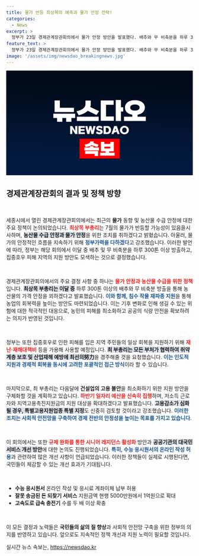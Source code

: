 ```yaml
---
title: 물가 반등 최상목의 예측과 물가 안정 전략!
categories:
  - News
excerpt: >
  정부가 23일 경제관계장관회의에서 물가 안정 방안을 발표했다. 배추와 무 비축분을 하루 300톤 방출하고, 다음달 건설업 일자리 지원 대책도 마련할 계획. 농산물 수급 정상화와 취약계층 보호를 위해 총력 대응한다.
feature_text: >
  정부가 23일 경제관계장관회의에서 물가 안정 방안을 발표했다. 배추와 무 비축분을 하루 300톤 방출하고, 다음달 건설업 일자리 지원 대책도 마련할 계획. 농산물 수급 정상화와 취약계층 보호를 위해 총력 대응한다.
image: '/assets/img/newsdao_breakingnews.jpg'
---
```


<p><img src="/assets/img/newsdao_breakingnews.jpg" alt="implanttips 속보" /></p>

<h2 data-ke-size="size26">경제관계장관회의 결과 및 정책 방향</h2>

<p data-ke-size="size16">&nbsp;</p>

<p>세종시에서 열린 경제관계장관회의에서는 최근의 <strong>물가</strong> 동향 및 농산물 수급 안정에 대한 주요 정책이 논의되었습니다. <b><span style="color: #ee2323;">최상목 부총리</span></b>는 7월의 물가가 반등할 가능성이 있음을시사하며, <b><span style="background-color: #21538527;">농산물 수급 안정과 물가 안정</span></b>을 위한 조치를 취하겠다고 밝혔습니다. 아울러, 물가의 안정적인 흐름을 지속하기 위해 <b><span style="color: #1a5490;">정부가력을 다하겠다</span></b>고 강조했습니다. 이러한 발언에 따라, 정부는 해당 회의에서 이달 중 배추 및 무 비축분을 하루 300톤 이상 방출하고, 집중호우 피해 지역의 지원 방안도 모색하는 것으로 결정했습니다. </p>

<p data-ke-size="size16">&nbsp;</p>

<p>경제관계장관회의에서의 주요 결정 사항 중 하나는 <b><span style="color: #ee2323;">물가 안정과 농산물 수급을 위한 정책</span></b>입니다. <b><span style="background-color: #21538527;">최상목 부총리는 이달 중</span></b> 하루 300톤 이상의 배추와 무 비축분 방출을 통해 농산물의 가격 안정을 꾀하겠다고 발표했습니다. <b><span style="color: #1a5490;">이와 함께, 침수 작물 재파종 지원</span></b>을 통해 농업의 회복력을 높이는 방안도 마련되었습니다. 이는 기후 변화로 인해 생길 수 있는 위험에 대한 적극적인 대응으로, 농민의 피해를 최소화하고 공공의 식량 안전을 확보하려는 의지가 반영된 것입니다.</p>

<p data-ke-size="size16">&nbsp;</p>

<p>정부는 또한 집중호우로 인한 피해를 입은 지역 주민들의 일상 회복을 지원하기 위해 <b><span style="color: #ee2323;">재난·재해대책비</span></b> 등을 가용해 사용할 예정입니다. <b><span style="background-color: #21538527;">최 부총리는 모든 부처가 협력하여 취약계층 보호 및 산업재해 예방에 최선의努力</span></b>을 경주해줄 것을 요청했습니다. <b><span style="color: #1a5490;">이는 인도적 지원과 경제적 회복을 동시에 고려한 포괄적인 접근 방식</span></b>이라 할 수 있습니다.</p>

<p data-ke-size="size16">&nbsp;</p>

<p>마지막으로, 최 부총리는 다음달에 <strong>건설업의 고용 불안</strong>을 최소화하기 위한 지원 방안을 구체화할 것을 계획하고 있습니다. <b><span style="color: #ee2323;">하반기 일자리 예산을 신속히 집행</span></b>하며, 저소득 근로자와 지역고용촉진지원금의 지원 대상을 확대하겠다고 발표했습니다. <b><span style="background-color: #21538527;">고용감소가 심화될 경우, 특별고용지원업종 특별 지정</span></b>도 신중히 검토할 것이라고 강조했습니다. <b><span style="color: #1a5490;">이러한 조치는 사회적 안전망을 구축하여 경제 전반의 안정성을 높이는 목표를 가지고 있습니다</span></b>.</p>

<p data-ke-size="size16">&nbsp;</p>

<p>이 회의에서는 또한 <b><span style="color: #ee2323;">규제 완화를 통한 시니어 레지던스 활성화</span></b> 방안과 <b><span style="background-color: #21538527;">공공기관의 대국민 서비스 개선 방안</span></b>에 대한 논의도 진행되었습니다. <b><span style="color: #1a5490;">특히, 수능 응시원서의 온라인 작성 허용</span></b>과 관련하여 많은 개선 사항이 언급되었습니다. 이러한 정책들이 실제로 시행된다면, 국민들이 체감할 수 있는 개선 효과가 기대됩니다.</p>

<p data-ke-size="size16">&nbsp;</p>

<ul>
    <li><b>수능 응시원서</b> 온라인 작성 및 응시료 계좌이체 납부 허용</li>
    <li><b>잘못 송금된 돈 되찾기 서비스</b> 지원금액 현행 5000만원에서 1억원으로 확대</li>
    <li><b>고속도로 급속 충전기</b> 수를 두 배 이상 확충</li>
</ul>

<p data-ke-size="size16">&nbsp;</p>

<p>이 모든 결정과 노력들은 <strong>국민들의 삶의 질 향상</strong>과 사회적 안전망 구축을 위한 정부의 의지를 반영하고 있습니다. 앞으로도 지속적인 정책 개선과 지원 노력이 필요할 것입니다.</p>
실시간 뉴스 속보는, <a href="https://newsdao.kr" rel="dofollow">https://newsdao.kr</a>


